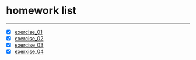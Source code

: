 # homework list
****
* [x] [exercise_01](https://github.com/the-toad/computational_physics_2015301110145/blob/master/exercise_01%E4%BB%A3%E7%A0%81)
* [x] [exercise_02](https://note.youdao.com/share/?token=9320A64C057E4740B427F3A439E9332E&gid=57734359)
* [x] [exercise_03](http://note.youdao.com/groupshare/?token=CB688CAAD80245A792138074CB1C4117&gid=57734359)
* [x] [exerxise_04](http://note.youdao.com/groupshare/?token=090515DB11544491938FC801E5A069D6&gid=57734359)
